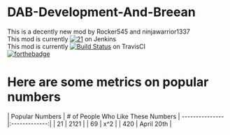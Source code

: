 # DAB-Development-And-Breean

This is a decently new mod by Rocker545 and ninjawarrior1337<br>
This mod is currently [![21](http://99.186.17.41:8080/job/DAB-Development-And-Breean/badge/icon)](http://99.186.17.41:8080/job/DAB-Development-And-Breean/) on Jenkins<br>
This mod is currently [![Build Status](https://travis-ci.org/ninjawarrior1337/DAB-Development-And-Breean.svg?branch=master)](https://travis-ci.org/D-Inc/DAB-Development-And-Breean) on TravisCI<br>
[![forthebadge](http://forthebadge.com/images/badges/uses-git.svg)](http://forthebadge.com)<br>

<h1>Here are some metrics on popular numbers</h1>
| Popular Numbers | # of People Who Like These Numbers
| --------------- |:-------------:| 
| 21              | 2121 |
| 69              | x^2      |
| 420             | April 20th      |
